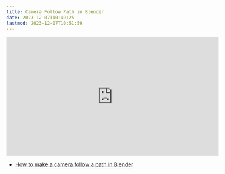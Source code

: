 ```yaml
---
title: Camera Follow Path in Blender
date: 2023-12-07T10:49:25
lastmod: 2023-12-07T10:51:59
---
```


<div class="iframe-16-9-container">
<iframe class="youTubeIframe" width="560" height="315" src="https://www.youtube.com/embed/5EQdQdtg-ao?si=MqSMSowpUwrmU2jx" title="YouTube video player" frameborder="0" allow="accelerometer; autoplay; clipboard-write; encrypted-media; gyroscope; picture-in-picture; web-share" allowfullscreen></iframe>
</div>

- [How to make a camera follow a path in Blender](https://youtu.be/5EQdQdtg-ao)
